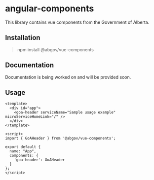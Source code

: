 # angular-components

This library contains vue components from the Government of Alberta.

## Installation

> npm install @abgov/vue-components

## Documentation

Documentation is being worked on and will be provided soon.

## Usage
```
<template>
  <div id="app">
    <goa-header serviceName="Sample usage example" microServiceHomeLink="/" />
  </div>
</template>

<script>
import { GoAHeader } from '@abgov/vue-components';

export default {
  name: "App",
  components: {
    'goa-header': GoAHeader
  }
};
</script>
``` 